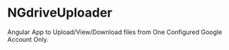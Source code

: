 # NGdriveUploader
Angular App to Upload/View/Download files from One Configured Google Account Only.
